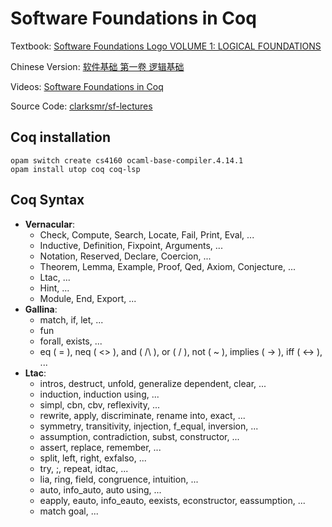 # Software Foundations in Coq

Textbook: [Software Foundations Logo VOLUME 1: LOGICAL FOUNDATIONS](https://softwarefoundations.cis.upenn.edu/lf-current/toc.html)

Chinese Version: [软件基础 第一卷 逻辑基础](https://coq-zh.github.io/SF-zh/lf-current/toc.html)

Videos: [Software Foundations in Coq](https://www.youtube.com/playlist?list=PLre5AT9JnKShFK9l9HYzkZugkJSsXioFs)

Source Code: [clarksmr/sf-lectures](https://github.com/clarksmr/sf-lectures)

## Coq installation

```
opam switch create cs4160 ocaml-base-compiler.4.14.1
opam install utop coq coq-lsp
```

## Coq Syntax

- **Vernacular**:
  - Check, Compute, Search, Locate, Fail, Print, Eval, ...
  - Inductive, Definition, Fixpoint, Arguments, ...
  - Notation, Reserved, Declare, Coercion, ...
  - Theorem, Lemma, Example, Proof, Qed, Axiom, Conjecture, ...
  - Ltac, ...
  - Hint, ...
  <!-- - False, True, I, ... -->
  - Module, End, Export, ...
- **Gallina**:
  - match, if, let, ...
  - fun
  - forall, exists, ...
  - eq ( = ), neq ( <> ),
    and ( /\ ), or ( \/ ), not ( ~ ),
    implies ( -> ), iff ( <-> ), ...
- **Ltac**:
  - intros, destruct, unfold, generalize dependent, clear, ...
  - induction, induction using, ...
  - simpl, cbn, cbv, reflexivity, ...
  - rewrite, apply, discriminate, rename into, exact, ...
  - symmetry, transitivity, injection, f_equal, inversion, ...
  - assumption, contradiction, subst, constructor, ...
  - assert, replace, remember, ...
  - split, left, right, exfalso, ...
  - try, ;, repeat, idtac, ...
  - lia, ring, field, congruence, intuition, ...
  - auto, info_auto, auto using, ...
  - eapply, eauto, info_eauto, eexists, econstructor, eassumption, ...
  - match goal, ...
